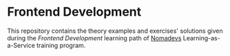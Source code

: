 # Frontend Development

This repository contains the theory examples and exercises' solutions given during the *Frontend Development* learning path of [Nomadevs](https://nomadevs.com) Learning-as-a-Service training program.
